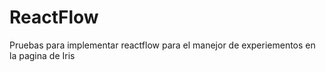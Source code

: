 # ReactFlow
Pruebas para implementar reactflow para el manejor de experiementos en la pagina de Iris
